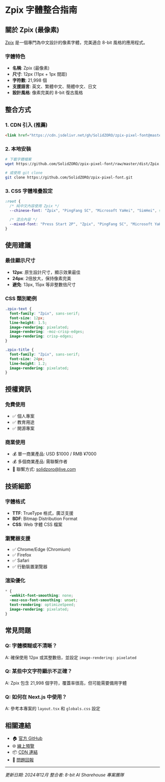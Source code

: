 # Zpix 字體整合指南

## 關於 Zpix (最像素)

[Zpix](https://github.com/SolidZORO/zpix-pixel-font) 是一個專門為中文設計的像素字體，完美適合 8-bit 風格的應用程式。

### 字體特色
- **名稱**: Zpix (最像素)
- **尺寸**: 12px (11px + 1px 間距)
- **字符數**: 21,998 個
- **支援語言**: 英文、繁體中文、簡體中文、日文
- **設計風格**: 像素完美的 8-bit 復古風格

## 整合方式

### 1. CDN 引入 (推薦)
```html
<link href="https://cdn.jsdelivr.net/gh/SolidZORO/zpix-pixel-font@master/dist/Zpix.css" rel="stylesheet" />
```

### 2. 本地安裝
```bash
# 下載字體檔案
wget https://github.com/SolidZORO/zpix-pixel-font/raw/master/dist/Zpix.ttf

# 或使用 git clone
git clone https://github.com/SolidZORO/zpix-pixel-font.git
```

### 3. CSS 字體堆疊設定
```css
:root {
  /* 純中文內容使用 Zpix */
  --chinese-font: "Zpix", "PingFang SC", "Microsoft YaHei", "SimHei", sans-serif;
  
  /* 混合內容 */
  --mixed-font: "Press Start 2P", "Zpix", "PingFang SC", "Microsoft YaHei", monospace;
}
```

## 使用建議

### 最佳顯示尺寸
- **12px**: 原生設計尺寸，顯示效果最佳
- **24px**: 2倍放大，保持像素完美
- **避免**: 13px, 15px 等非整數倍尺寸

### CSS 類別範例
```css
.zpix-text {
  font-family: "Zpix", sans-serif;
  font-size: 12px;
  line-height: 1.5;
  image-rendering: pixelated;
  image-rendering: -moz-crisp-edges;
  image-rendering: crisp-edges;
}

.zpix-title {
  font-family: "Zpix", sans-serif;
  font-size: 24px;
  line-height: 1.2;
  image-rendering: pixelated;
}
```

## 授權資訊

### 免費使用
- ✅ 個人專案
- ✅ 教育用途
- ✅ 開源專案

### 商業使用
- 💰 單一商業產品: USD $1000 / RMB ¥7000
- 💰 多個商業產品: 需聯繫作者
- 📧 聯繫方式: solidzoro@live.com

## 技術細節

### 字體格式
- **TTF**: TrueType 格式，廣泛支援
- **BDF**: Bitmap Distribution Format
- **CSS**: Web 字體 CSS 檔案

### 瀏覽器支援
- ✅ Chrome/Edge (Chromium)
- ✅ Firefox
- ✅ Safari
- ✅ 行動裝置瀏覽器

### 渲染優化
```css
* {
  -webkit-font-smoothing: none;
  -moz-osx-font-smoothing: unset;
  text-rendering: optimizeSpeed;
  image-rendering: pixelated;
}
```

## 常見問題

### Q: 字體模糊或不清晰？
A: 確保使用 12px 或其整數倍，並設定 `image-rendering: pixelated`

### Q: 某些中文字符顯示不正確？
A: Zpix 包含 21,998 個字符，覆蓋率很高，但可能需要備用字體

### Q: 如何在 Next.js 中使用？
A: 參考本專案的 `layout.tsx` 和 `globals.css` 設定

## 相關連結

- 🏠 [官方 GitHub](https://github.com/SolidZORO/zpix-pixel-font)
- 🌐 [線上預覽](https://zpix.vercel.app/)
- 📦 [CDN 連結](https://cdn.jsdelivr.net/gh/SolidZORO/zpix-pixel-font@master/dist/)
- 💬 [問題回報](https://github.com/SolidZORO/zpix-pixel-font/issues)

---

*更新日期: 2024年12月*
*整合者: 8-bit AI Sharehouse 專案團隊*
